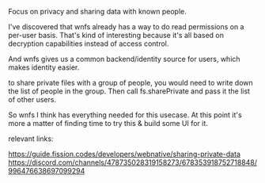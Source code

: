 Focus on privacy and sharing data with known people.

I've discovered that wnfs already has a way to do read permissions on a per-user basis. That's kind of interesting because it's all based on decryption capabilities instead of access control.

And wnfs gives us a common backend/identity source for users, which makes identity easier.

to share private files with a group of people, you would need to write down the list of people in the group. Then call fs.sharePrivate and pass it the list of other users.

So wnfs I think has everything needed for this usecase. At this point it's more a matter of finding time to try this & build some UI for it.

relevant links:

https://guide.fission.codes/developers/webnative/sharing-private-data
https://discord.com/channels/478735028319158273/678353918752718848/996476638697099294
